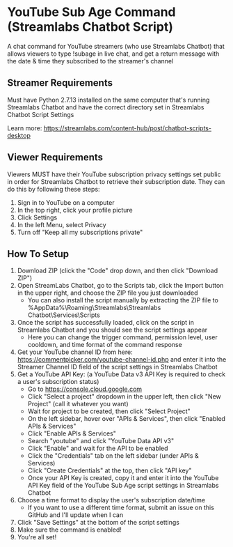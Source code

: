 # YouTube Sub Age Command (Streamlabs Chatbot Script)

A chat command for YouTube streamers (who use Streamlabs Chatbot) that allows viewers to type !subage in live chat, and get a return message with the date & time they subscribed to the streamer's channel

## Streamer Requirements

Must have Python 2.7.13 installed on the same computer that's running Streamlabs Chatbot and have the correct directory set in Streamlabs Chatbot Script Settings 

Learn more: https://streamlabs.com/content-hub/post/chatbot-scripts-desktop

## Viewer Requirements

Viewers MUST have their YouTube subscription privacy settings set public in order for Streamlabs Chatbot to retrieve their subscription date. They can do this by following these steps:
1. Sign in to YouTube on a computer
2. In the top right, click your profile picture
3. Click Settings 
4. In the left Menu, select Privacy
5. Turn off "Keep all my subscriptions private"

## How To Setup

1. Download ZIP (click the "Code" drop down, and then click "Download ZIP")
2. Open StreamLabs Chatbot, go to the Scripts tab, click the Import button in the upper right, and choose the ZIP file you just downloaded
    - You can also install the script manually by extracting the ZIP file to %AppData%\Roaming\Streamlabs\Streamlabs Chatbot\Services\Scripts
3. Once the script has successfully loaded, click on the script in Streamlabs Chatbot and you should see the script settings appear
    - Here you can change the trigger command, permission level, user cooldown, and time format of the command response
5. Get your YouTube channel ID from here: https://commentpicker.com/youtube-channel-id.php and enter it into the Streamer Channel ID field of the script settings in Streamlabs Chatbot
6. Get a YouTube API Key: (a YouTube Data v3 API Key is required to check a user's subscription status)
    - Go to https://console.cloud.google.com
    - Click "Select a project" dropdown in the upper left, then click "New Project" (call it whatever you want)
    - Wait for project to be created, then click "Select Project"
    - On the left sidebar, hover over "APIs & Services", then click "Enabled APIs & Services"
    - Click "Enable APIs & Services"
    - Search "youtube" and click "YouTube Data API v3"
    - Click "Enable" and wait for the API to be enabled
    - Click the "Credentials" tab on the left sidebar (under APIs & Services)
    - Click "Create Credentials" at the top, then click "API key"
    - Once your API Key is created, copy it and enter it into the YouTube API Key field of the YouTube Sub Age script settings in Streamlabs Chatbot
7. Choose a time format to display the user's subscription date/time
    - If you want to use a different time format, submit an issue on this GitHub and I'll update when I can
8. Click "Save Settings" at the bottom of the script settings
9. Make sure the command is enabled!
10. You're all set!
